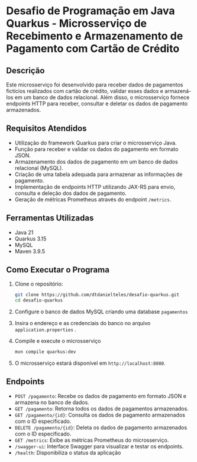 # Desafio de Programação em Java Quarkus - Microsserviço de Recebimento e Armazenamento de Pagamento com Cartão de Crédito

## Descrição
Este microsserviço foi desenvolvido para receber dados de pagamentos fictícios realizados com cartão de crédito, validar esses dados e armazená-los em um banco de dados relacional. Além disso, o microsserviço fornece endpoints HTTP para receber, consultar e deletar os dados de pagamento armazenados.

## Requisitos Atendidos
- Utilização do framework Quarkus para criar o microsserviço Java.
- Função para receber e validar os dados do pagamento em formato JSON.
- Armazenamento dos dados de pagamento em um banco de dados relacional (MySQL).
- Criação de uma tabela adequada para armazenar as informações de pagamento.
- Implementação de endpoints HTTP utilizando JAX-RS para envio, consulta e deleção dos dados de pagamento.
- Geração de métricas Prometheus através do endpoint `/metrics`.

## Ferramentas Utilizadas
- Java 21
- Quarkus 3.15
- MySQL
- Maven 3.9.5

## Como Executar o Programa
1. Clone o repositório:
   ```sh
   git clone https://github.com/dtdanielteles/desafio-quarkus.git
   cd desafio-quarkus
    ```
2. Configure o banco de dados MySQL criando uma database `pagamentos` 

4. Insira o endereço e as credenciais do banco no arquivo `application.properties` .

5. Compile e execute o microsserviço
   ```sh
   mvn compile quarkus:dev
   ```
5. O microsserviço estará disponível em `http://localhost:8080`.

## Endpoints
- `POST /pagamento`: Recebe os dados de pagamento em formato JSON e armazena no banco de dados.
- `GET /pagamento`: Retorna todos os dados de pagamentos armazenados.
- `GET /pagamento/{id}`: Consulta os dados de pagamento armazenados com o ID especificado.
- `DELETE /pagamento/{id}`: Deleta os dados de pagamento armazenados com o ID especificado.
- `GET /metrics`: Exibe as métricas Prometheus do microsserviço.
- `/swagger-ui`: Interface Swagger para visualizar e testar os endpoints.
- `/health`: Disponibiliza o status da aplicação


